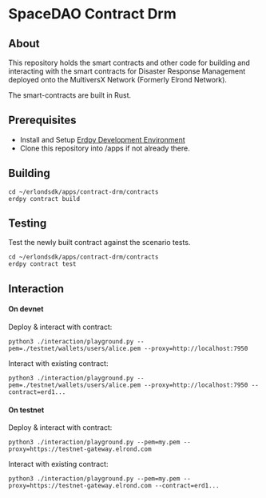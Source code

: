 # SpaceDAO Contract Drm

## About

This repository holds the smart contracts and other code for building and interacting with the smart contracts for Disaster Response Management deployed onto the MultiversX Network (Formerly Elrond Network).

The smart-contracts are built in Rust.

## Prerequisites

- Install and Setup [Erdpy Development Environment](https://gitlab.com/parametry-ai/space-dao/erdpy-dev-env)
- Clone this repository into /apps if not already there.

## Building

```
cd ~/erlondsdk/apps/contract-drm/contracts
erdpy contract build
```

## Testing

Test the newly built contract against the scenario tests.
```
cd ~/erlondsdk/apps/contract-drm/contracts
erdpy contract test
```

## Interaction

#### On devnet

Deploy & interact with contract:

```
python3 ./interaction/playground.py --pem=./testnet/wallets/users/alice.pem --proxy=http://localhost:7950
```

Interact with existing contract:

```
python3 ./interaction/playground.py --pem=./testnet/wallets/users/alice.pem --proxy=http://localhost:7950 --contract=erd1...
```

#### On testnet

Deploy & interact with contract:

```
python3 ./interaction/playground.py --pem=my.pem --proxy=https://testnet-gateway.elrond.com
```

Interact with existing contract:

```
python3 ./interaction/playground.py --pem=my.pem --proxy=https://testnet-gateway.elrond.com --contract=erd1...
```
